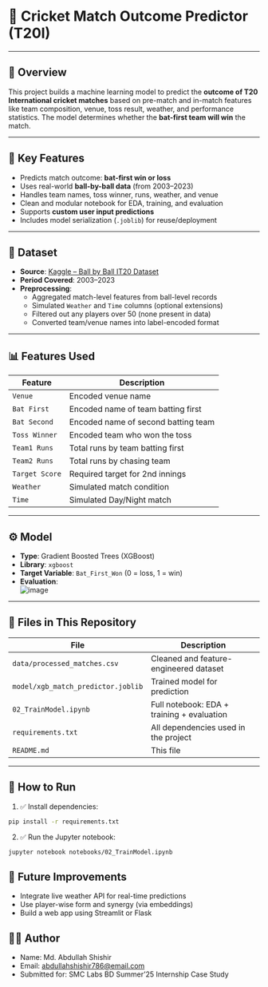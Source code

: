 # 🏏 Cricket Match Outcome Predictor (T20I)
---

## 📌 Overview

This project builds a machine learning model to predict the **outcome of T20 International cricket matches** based on pre-match and in-match features like team composition, venue, toss result, weather, and performance statistics. The model determines whether the **bat-first team will win** the match.

---

## 🧠 Key Features

- Predicts match outcome: **bat-first win or loss**
- Uses real-world **ball-by-ball data** (from 2003–2023)
- Handles team names, toss winner, runs, weather, and venue
- Clean and modular notebook for EDA, training, and evaluation
- Supports **custom user input predictions**
- Includes model serialization (`.joblib`) for reuse/deployment

---

## 📁 Dataset

- **Source**: [Kaggle – Ball by Ball IT20 Dataset](https://www.kaggle.com/datasets/jamiewelsh2/ball-by-ball-it20)
- **Period Covered**: 2003–2023
- **Preprocessing**:
  - Aggregated match-level features from ball-level records
  - Simulated `Weather` and `Time` columns (optional extensions)
  - Filtered out any players over 50 (none present in data)
  - Converted team/venue names into label-encoded format

---

## 📊 Features Used

| Feature           | Description                            |
|-------------------|----------------------------------------|
| `Venue`           | Encoded venue name                     |
| `Bat First`       | Encoded name of team batting first     |
| `Bat Second`      | Encoded name of second batting team    |
| `Toss Winner`     | Encoded team who won the toss          |
| `Team1 Runs`      | Total runs by team batting first       |
| `Team2 Runs`      | Total runs by chasing team             |
| `Target Score`    | Required target for 2nd innings        |
| `Weather`         | Simulated match condition              |
| `Time`            | Simulated Day/Night match              |

---

## ⚙️ Model

- **Type**: Gradient Boosted Trees (XGBoost)
- **Library**: `xgboost`
- **Target Variable**: `Bat_First_Won` (0 = loss, 1 = win)
- **Evaluation**:  
  ![image](https://github.com/user-attachments/assets/57acf72a-c566-4e55-8148-151f7911413f)


---

## 🧪 Files in This Repository

| File                              | Description                                      |
|----------------------------------|---------------------------------------------------|
| `data/processed_matches.csv`     | Cleaned and feature-engineered dataset            |
| `model/xgb_match_predictor.joblib` | Trained model for prediction                    |
| `02_TrainModel.ipynb`  | Full notebook: EDA + training + evaluation        |
| `requirements.txt`               | All dependencies used in the project              |
| `README.md`                      | This file                                         |

---

## 🚀 How to Run

1. ✅ Install dependencies:
```bash
pip install -r requirements.txt
```
2. ✅ Run the Jupyter notebook:
```bash
jupyter notebook notebooks/02_TrainModel.ipynb
```
## 🔮 Future Improvements
- Integrate live weather API for real-time predictions
- Use player-wise form and synergy (via embeddings)
- Build a web app using Streamlit or Flask


## 🧑‍💻 Author
- Name: Md. Abdullah Shishir
- Email: abdullahshishir786@email.com
- Submitted for: SMC Labs BD Summer’25 Internship Case Study
